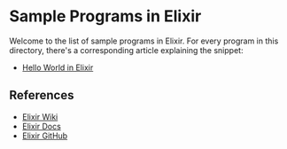 # Sample Programs in Elixir

Welcome to the list of sample programs in Elixir. For every program in this
directory, there's a corresponding article explaining the snippet:

- [Hello World in Elixir](https://therenegadecoder.com/code/hello-world-in-elixir/)

## References

- [Elixir Wiki](https://en.wikipedia.org/wiki/Elixir_(programming_language))
- [Elixir Docs](https://elixir-lang.org/)
- [Elixir GitHub](https://github.com/elixir-lang/elixir)

